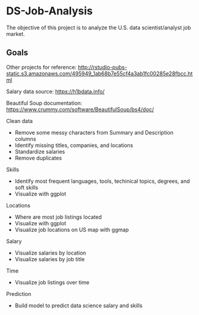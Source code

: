 # DS-Job-Analysis

The objective of this project is to analyze the U.S. data scientist/analyst job market. 

## Goals

Other projects for reference:
http://rstudio-pubs-static.s3.amazonaws.com/495949_1ab68b7e55cf4a3ab1fc00285e28fbcc.html

Salary data source:
https://h1bdata.info/

Beautiful Soup documentation:
https://www.crummy.com/software/BeautifulSoup/bs4/doc/

Clean data
* Remove some messy characters from Summary and Description columns
* Identify missing titles, companies, and locations
* Standardize salaries
* Remove duplicates

Skills
* Identify most frequent languages, tools, techinical topics, degrees, and soft skills
* Visualize with ggplot

Locations
* Where are most job listings located
* Visualize with ggplot
* Visualize job locations on US map with ggmap

Salary
* Visualize salaries by location 
* Visualize salaries by job title

Time
* Visualize job listings over time

Prediction
* Build model to predict data science salary and skills